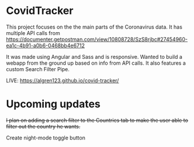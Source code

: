 # CovidTracker

This project focuses on the the main parts of the Coronavirus data. It has multiple API calls from https://documenter.getpostman.com/view/10808728/SzS8rjbc#27454960-ea1c-4b91-a0b6-0468bb4e6712

It was made using Angular and Sass and is responsive. Wanted to build a webapp from the ground up based on info from API calls. It also features a custom Search Filter Pipe.

LIVE: https://algren123.github.io/covid-tracker/

# Upcoming updates

~~I plan on adding a search filter to the Countries tab to make the user able to filter out the country he wants.~~

Create night-mode toggle button
